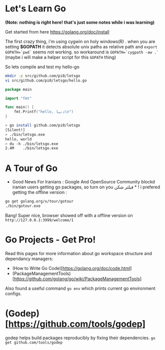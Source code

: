 # Let's Learn Go
**(Note: nothing is right here! that's just some notes while i was learning)**

Get started from here https://golang.org/doc/install  

The first crazy thing, i'm using cygwin on holy windows(R) . when you are setting **$GOPATH** it detects absolute unix paths as relative path and ``` export GOPATH=`pwd` ``` seems not working. so workaround is ``` GOPATH=`cygpath -aw .` ``` (maybe i will make a helper script for this `GOPATH` thing)
    
So lets compile and test my hello-go 

```sh
mkdir -p src/github.com/pi0/letsgo
vi src/github.com/pi0/letsgo/hello.go
```

```go
package main

import "fmt"

func main() {
    fmt.Printf("hello, دنیا\n")
}
```

```sh
> go install github.com/pi0/letsgo
[Silent!]
> ./bin/letsgo.exe
hello, world
> du -h ./bin/letsgo.exe
2.4M    ./bin/letsgo.exe
```

# A Tour of Go
* Good News For Iranians : Google And OpenSource Community blockd iranian users getting go packages, so turn on you فیلتر شکن * ! 
i prefered getting the offline version :   
```sh
go get golang.org/x/tour/gotour
./bin/gotour.exe
```
Bang! Super nice, browser showed off with a offline version on `http://127.0.0.1:3999/welcome/1`

# Go Projects - Get Pro!

Read this pages for more information about go workspace structure and dependancy managers:   
- (How to Write Go Code)[https://golang.org/doc/code.html]
- (PackageManagementTools)[https://github.com/golang/go/wiki/PackageManagementTools]   

Also found a useful command `go env` which prints current go environment configs.

# (Godep)[https://github.com/tools/godep]
godep helps build packages reproducibly by fixing their dependencies.
```go get github.com/tools/godep```
